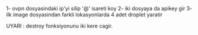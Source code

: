 1- ovpn dosyasindaki ip'yi silip '@' isareti koy
2- iki dosyaya da apikey gir
3- ilk image dosyasindan farkli lokasyonlarda 4 adet droplet yaratir

UYARI : destroy fonksiyonunu iki kere cagir.

